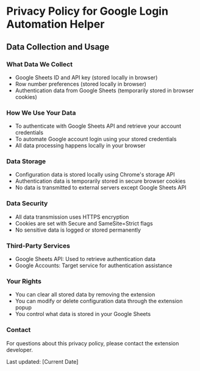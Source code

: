 # Privacy Policy for Google Login Automation Helper

## Data Collection and Usage

### What Data We Collect
- Google Sheets ID and API key (stored locally in browser)
- Row number preferences (stored locally in browser)
- Authentication data from Google Sheets (temporarily stored in browser cookies)

### How We Use Your Data
- To authenticate with Google Sheets API and retrieve your account credentials
- To automate Google account login using your stored credentials
- All data processing happens locally in your browser

### Data Storage
- Configuration data is stored locally using Chrome's storage API
- Authentication data is temporarily stored in secure browser cookies
- No data is transmitted to external servers except Google Sheets API

### Data Security
- All data transmission uses HTTPS encryption
- Cookies are set with Secure and SameSite=Strict flags
- No sensitive data is logged or stored permanently

### Third-Party Services
- Google Sheets API: Used to retrieve authentication data
- Google Accounts: Target service for authentication assistance

### Your Rights
- You can clear all stored data by removing the extension
- You can modify or delete configuration data through the extension popup
- You control what data is stored in your Google Sheets

### Contact
For questions about this privacy policy, please contact the extension developer.

Last updated: [Current Date]